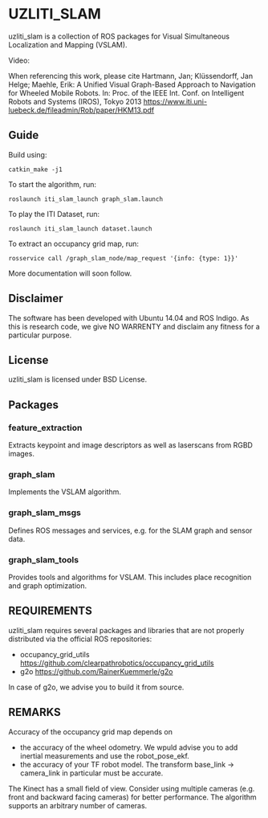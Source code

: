 # UZLITI_SLAM

uzliti_slam is a collection of ROS packages for Visual Simultaneous Localization and Mapping (VSLAM).

Video: 

When referencing this work, please cite
Hartmann, Jan; Klüssendorff, Jan Helge; Maehle, Erik: A Unified Visual Graph-Based Approach to Navigation for Wheeled Mobile Robots. In: Proc. of the IEEE Int. Conf. on Intelligent Robots and Systems (IROS), Tokyo 2013
https://www.iti.uni-luebeck.de/fileadmin/Rob/paper/HKM13.pdf


## Guide

Build using:

```
catkin_make -j1
```

To start the algorithm, run:

```
roslaunch iti_slam_launch graph_slam.launch
```

To play the ITI Dataset, run:

```
roslaunch iti_slam_launch dataset.launch
```

To extract an occupancy grid map, run:

```
rosservice call /graph_slam_node/map_request '{info: {type: 1}}'
```

More documentation will soon follow.

## Disclaimer

The software has been developed with Ubuntu 14.04 and ROS Indigo. As this is research code, we give NO WARRENTY and disclaim any fitness for a particular purpose.

## License

uzliti_slam is licensed under BSD License.

## Packages

### feature_extraction

Extracts keypoint and image descriptors as well as laserscans from RGBD images.

### graph_slam

Implements the VSLAM algorithm.

### graph_slam_msgs

Defines ROS messages and services, e.g. for the SLAM graph and sensor data.

### graph_slam_tools

Provides tools and algorithms for VSLAM. This includes place recognition and graph optimization.


## REQUIREMENTS

uzliti_slam requires several packages and libraries that are not properly distributed via the official ROS repositories:
* occupancy_grid_utils	https://github.com/clearpathrobotics/occupancy_grid_utils
* g2o			https://github.com/RainerKuemmerle/g2o

In case of g2o, we advise you to build it from source.

## REMARKS

Accuracy of the occupancy grid map depends on
* the accuracy of the wheel odometry. We wpuld advise you to add inertial measurements and use the robot_pose_ekf.
* the accuracy of your TF robot model. The transform base_link -> camera_link in particular must be accurate.

The Kinect has a small field of view. Consider using multiple cameras (e.g. front and backward facing cameras) for better performance. The algorithm supports an arbitrary number of cameras.

